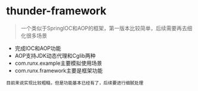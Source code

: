 # thunder-framework
> 一个类似于SpringIOC和AOP的框架，第一版本比较简单，后续需要再去细化很多场景
* 完成IOC和AOP功能
* AOP支持JDK动态代理和Cglib两种
* com.runx.example主要模拟使用场景
* com.runx.framework主要是框架功能
```text
目前来说实现比较粗糙，但是功能基本已经有了，后续要进行细腻处理
